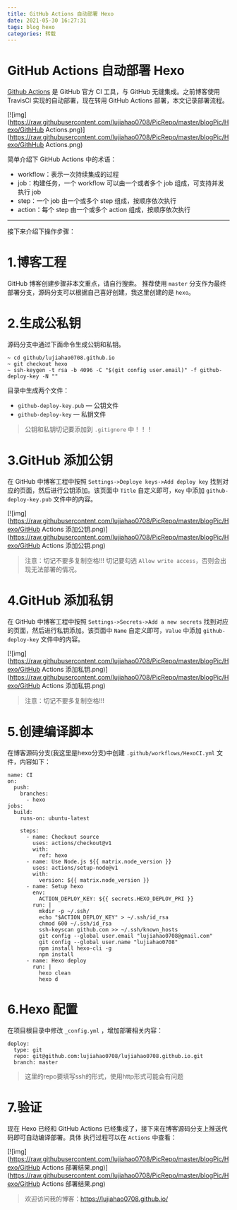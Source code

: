 ```yaml
---
title: GitHub Actions 自动部署 Hexo
date: 2021-05-30 16:27:31
tags: blog hexo
categories: 转载
---
```


# GitHub Actions 自动部署 Hexo

[Github Actions](https://github.com/features/actions) 是 GitHub 官方 CI 工具，与 GitHub 无缝集成。之前博客使用 TravisCI 实现的自动部署，现在转用 GitHub Actions 部署，本文记录部署流程。



[![img](https://raw.githubusercontent.com/lujiahao0708/PicRepo/master/blogPic/Hexo/GithHub Actions.png)](https://raw.githubusercontent.com/lujiahao0708/PicRepo/master/blogPic/Hexo/GithHub Actions.png)

简单介绍下 GitHub Actions 中的术语：

- workflow：表示一次持续集成的过程
- job：构建任务，一个 workflow 可以由一个或者多个 job 组成，可支持并发执行 job
- step：一个 job 由一个或多个 step 组成，按顺序依次执行
- action：每个 step 由一个或多个 action 组成，按顺序依次执行

------

接下来介绍下操作步骤：

# 1.博客工程

GitHub 博客创建步骤非本文重点，请自行搜索。
推荐使用 `master` 分支作为最终部署分支，源码分支可以根据自己喜好创建，我这里创建的是 `hexo`。

# 2.生成公私钥

源码分支中通过下面命令生成公钥和私钥。

```
~ cd github/lujiahao0708.github.io 
~ git checkout hexo
~ ssh-keygen -t rsa -b 4096 -C "$(git config user.email)" -f github-deploy-key -N ""
```

目录中生成两个文件：

- `github-deploy-key.pub` — 公钥文件
- `github-deploy-key` — 私钥文件

> 公钥和私钥切记要添加到 `.gitignore` 中！！！

# 3.GitHub 添加公钥

在 GitHub 中博客工程中按照 `Settings->Deploye keys->Add deploy key` 找到对应的页面，然后进行公钥添加。该页面中 `Title` 自定义即可，`Key` 中添加 `github-deploy-key.pub` 文件中的内容。

[![img](https://raw.githubusercontent.com/lujiahao0708/PicRepo/master/blogPic/Hexo/GitHub Actions 添加公钥.png)](https://raw.githubusercontent.com/lujiahao0708/PicRepo/master/blogPic/Hexo/GitHub Actions 添加公钥.png)

> 注意：切记不要多复制空格!!!
> 切记要勾选 `Allow write access`，否则会出现无法部署的情况。

# 4.GitHub 添加私钥

在 GitHub 中博客工程中按照 `Settings->Secrets->Add a new secrets` 找到对应的页面，然后进行私钥添加。该页面中 `Name` 自定义即可，`Value` 中添加 `github-deploy-key` 文件中的内容。

[![img](https://raw.githubusercontent.com/lujiahao0708/PicRepo/master/blogPic/Hexo/GitHub Actions 添加私钥.png)](https://raw.githubusercontent.com/lujiahao0708/PicRepo/master/blogPic/Hexo/GitHub Actions 添加私钥.png)

> 注意：切记不要多复制空格!!!

# 5.创建编译脚本

在博客源码分支(我这里是hexo分支)中创建 `.github/workflows/HexoCI.yml` 文件，内容如下：

```
name: CI
on:
  push:
    branches:
      - hexo
jobs:
  build:
    runs-on: ubuntu-latest

    steps:
      - name: Checkout source
        uses: actions/checkout@v1
        with:
          ref: hexo
      - name: Use Node.js ${{ matrix.node_version }}
        uses: actions/setup-node@v1
        with:
          version: ${{ matrix.node_version }}
      - name: Setup hexo
        env:
          ACTION_DEPLOY_KEY: ${{ secrets.HEXO_DEPLOY_PRI }}
        run: |
          mkdir -p ~/.ssh/
          echo "$ACTION_DEPLOY_KEY" > ~/.ssh/id_rsa
          chmod 600 ~/.ssh/id_rsa
          ssh-keyscan github.com >> ~/.ssh/known_hosts
          git config --global user.email "lujiahao0708@gmail.com"
          git config --global user.name "lujiahao0708"
          npm install hexo-cli -g
          npm install
      - name: Hexo deploy
        run: |
          hexo clean
          hexo d
```

# 6.Hexo 配置

在项目根目录中修改 `_config.yml` ，增加部署相关内容：

```
deploy:
  type: git
  repo: git@github.com:lujiahao0708/lujiahao0708.github.io.git
  branch: master
```

> 这里的repo要填写ssh的形式，使用http形式可能会有问题

# 7.验证

现在 Hexo 已经和 GitHub Actions 已经集成了，接下来在博客源码分支上推送代码即可自动编译部署。具体
执行过程可以在 `Actions` 中查看：

[![img](https://raw.githubusercontent.com/lujiahao0708/PicRepo/master/blogPic/Hexo/GitHub Actions 部署结果.png)](https://raw.githubusercontent.com/lujiahao0708/PicRepo/master/blogPic/Hexo/GitHub Actions 部署结果.png)

> 欢迎访问我的博客：https://lujiahao0708.github.io/